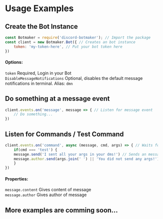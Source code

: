 # Usage Examples

## Create the Bot Instance

```js
const Botmaker = require('discord-botmaker'); // Import the package
const client = new Botmaker.Bot({ // Creates an bot instance
    token: 'my-token-here', // Put your bot token here
})
```
#### Options:
`token` Required, Login in your Bot\
`DisableMessageNotifications` Optional, disables the default message notifications in terminal. Alias: `dmn`

## Do something at a message event

```js
client.events.on('message', message => { // Listen for message event
    // Do something...
})
```

## Listen for Commands / Test Command

```js
client.events.on('command', async (message, cmd, args) => { // Waits for Command (Message starts with prefix)
    if(cmd === 'test') {
    message.send('I sent all your args in your dms!') // Sends an message to channel
    message.author.send(args.join(' ') || 'You did not send any args!') // Sends args to dms
    }
})
```

#### Properties:
`message.content` Gives content of message\
`message.author` Gives author of message

## More examples are comming soon...